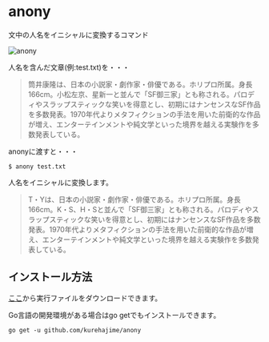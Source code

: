 # anony

文中の人名をイニシャルに変換するコマンド

![anony](https://cloud.githubusercontent.com/assets/4569916/9704202/531bdade-54d8-11e5-8687-bdcdcd8a638d.gif)


人名を含んだ文章(例:test.txt)を・・・

>筒井康隆は、日本の小説家・劇作家・俳優である。ホリプロ所属。身長166cm。小松左京、星新一と並んで「SF御三家」とも称される。パロディやスラップスティックな笑いを得意とし、初期にはナンセンスなSF作品を多数発表。1970年代よりメタフィクションの手法を用いた前衛的な作品が増え、エンターテインメントや純文学といった境界を越える実験作を多数発表している。

anonyに渡すと・・・

```
$ anony test.txt
```

人名をイニシャルに変換します。

>T・Yは、日本の小説家・劇作家・俳優である。ホリプロ所属。身長166cm。K・S、H・Sと並んで「SF御三家」とも称される。パロディやスラップスティックな笑いを得意とし、初期にはナンセンスなSF作品を多数発表。1970年代よりメタフィクションの手法を用いた前衛的な作品が増え、エンターテインメントや純文学といった境界を越える実験作を多数発表している。



## インストール方法

[ここ](https://github.com/kurehajime/anony/releases)から実行ファイルをダウンロードできます。


Go言語の開発環境がある場合はgo getでもインストールできます。

```
go get -u github.com/kurehajime/anony
```
